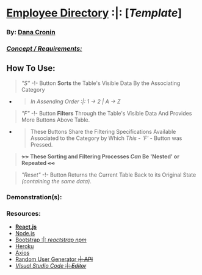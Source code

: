 # [**Employee Directory**](https://decronin-employeedirectory.herokuapp.com/) :|: [*Template*]
### By: [**Dana Cronin**](decronin.github.io)

### [_Concept / Requirements:_](https://github.com/UCF-Coding-Boot-Camp/UCF-LKM-FSF-PT-08-2019-U-C/tree/master/new_curriculum/19-React/02-Homework)

## **How To Use:**
> _"S"_ -!- Button **Sorts** the Table's Visible Data By the Associating Category 
- >_In Assending Order :|: 1 -> 2 | A -> Z_
> _"F"_ -!- Button **Filters** Through the Table's Visible Data And Provides More Buttons Above Table.
- > These Buttons Share the Filtering Specifications Available Associated to the Category by Which _This - 'F'_ - Button was Pressed.
> **~~>>~~ These Sorting and Filtering Processes _Can_ Be 'Nested' or Repeated ~~<<~~** 

> _"Reset"_ -!- Button Returns the Current Table Back to its Original State _(containing the same data)_.

### Demonstration(s):

### Resources:
- [**React.js**](https://reactjs.org/)
- [Node.js](https://nodejs.org/en/)
- [Bootstrap :|: _reactstrap npm_](https://reactstrap.github.io/)
- [Heroku](https://www.heroku.com/home)
- [Axios](https://www.npmjs.com/package/axios)
- [Random User Generator ~~:|: API~~](https://randomuser.me/)
- [_Visual Studio Code_ ~~:|: _Editor_~~](https://code.visualstudio.com/)